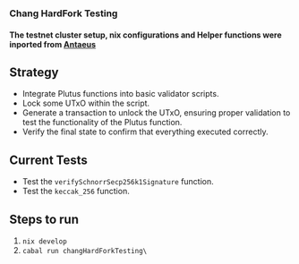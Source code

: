 ### Chang HardFork Testing

#### The testnet cluster setup, nix configurations and Helper functions were inported from [Antaeus](https://github.com/IntersectMBO/antaeus/)

## Strategy
- Integrate Plutus functions into basic validator scripts.
- Lock some UTxO within the script.
- Generate a transaction to unlock the UTxO, ensuring proper validation to test the functionality of the Plutus function.
- Verify the final state to confirm that everything executed correctly.

## Current Tests
- Test the `verifySchnorrSecp256k1Signature` function.
- Test the `keccak_256` function.

## Steps to run
1. `nix develop`
2. `cabal run changHardForkTesting\`